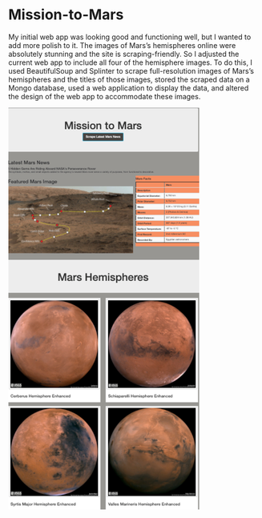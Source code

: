 # Mission-to-Mars

My initial web app was looking good and functioning well, but I wanted to add more polish to it. The images of Mars’s hemispheres online were absolutely stunning and the site is scraping-friendly. So I adjusted the current web app to include all four of the hemisphere images. To do this, I used BeautifulSoup and Splinter to scrape full-resolution images of Mars’s hemispheres and the titles of those images, stored the scraped data on a Mongo database, used a web application to display the data, and altered the design of the web app to accommodate these images.

<p align="left">
  <img src="Mission_Mars_webpage.png">
  </p>
